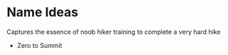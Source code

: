 # Name Ideas

Captures the essence of noob hiker training to complete a very hard hike

- Zero to Summit
